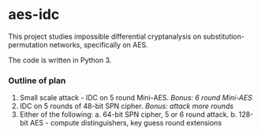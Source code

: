 aes-idc
===

This project studies impossible differential cryptanalysis on
substitution-permutation networks, specifically on AES.

The code is written in Python 3.

### Outline of plan

1. Small scale attack - IDC on 5 round Mini-AES. *Bonus: 6 round Mini-AES*
2. IDC on 5 rounds of 48-bit SPN cipher. *Bonus: attack more rounds*
3. Either of the following:
    a. 64-bit SPN cipher, 5 or 6 round attack.
    b. 128-bit AES - compute distinguishers, key guess round extensions

